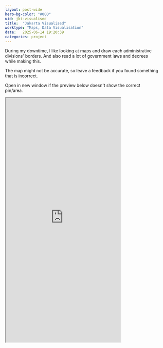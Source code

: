 ```yaml
---
layout: post-wide
hero-bg-color: "#000"
uid: jkt-visualised
title:  "Jakarta Visualised"
worktype: "Maps, Data Visualisation"
date:   2025-06-14 19:20:39
categories: project
---
```


<p>
	During my downtime, I like looking at maps and draw each administrative divisions' borders. And also read a lot of government laws and decrees while making this.
</p>

<p>
	The map might not be accurate, so leave a feedback if you found something that is incorrect.
</p>

<p class="caption">
  Open in new window if the preview below doesn't show the correct pin/area.

<div>
<iframe src="https://www.google.com/maps/d/u/0/embed?mid=1DwA75D6wI5YsHpfaWgUAo-Jn8cgdBO4&ehbc=2E312F&noprof=1&hl=en_US" width="75%" height="800px"></iframe>
</div>
</p>